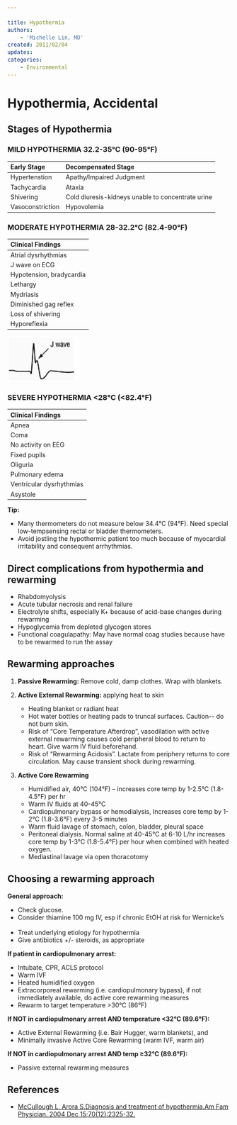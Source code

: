```yaml
---

title: Hypothermia
authors:
    - 'Michelle Lin, MD'
created: 2011/02/04
updates:
categories:
    - Environmental
---
```


# Hypothermia, Accidental

## Stages of Hypothermia

### MILD HYPOTHERMIA 32.2-35&deg;C (90-95&deg;F) 

| Early Stage      | Decompensated Stage                               |
| :--------------- | :------------------------------------------------ |
| Hypertenstion    | Apathy/Impaired Judgment                          |
| Tachycardia      | Ataxia                                            |
| Shivering        | Cold diuresis-kidneys unable to concentrate urine |
| Vasoconstriction | Hypovolemia                                       |

### MODERATE HYPOTHERMIA 28-32.2&deg;C (82.4-90&deg;F)

| Clinical Findings         |
| :------------------------ |
| Atrial dysrhythmias       |
| J wave on ECG             |
| Hypotension, bradycardia  | 
| Lethargy                  |
| Mydriasis                 |
| Diminished gag reflex     |
| Loss of shivering         |
| Hyporeflexia              |

![J-wave example](image-1.png)

### SEVERE HYPOTHERMIA &lt;28&deg;C (&lt;82.4&deg;F)

| Clinical Findings         |
| :------------------------ |
| Apnea                     |
| Coma                      |
| No activity on EEG        |
| Fixed pupils              |
| Oliguria                  |
| Pulmonary edema           |
| Ventricular dysrhythmias  |
| Asystole                  |

**Tip:**

- Many thermometers do not measure below 34.4°C (94°F). Need special low-tempsensing rectal or bladder thermometers.
- Avoid jostling the hypothermic patient too much because of myocardial irritability and consequent arrhythmias.

## Direct complications from hypothermia and rewarming

- Rhabdomyolysis
- Acute tubular necrosis and renal failure
- Electrolyte shifts, especially K+ because of acid-base changes during rewarming
- Hypoglycemia from depleted glycogen stores
- Functional coagulapathy: May have normal coag studies because have to be rewarmed to run the assay

## Rewarming approaches

1. **Passive Rewarming:** Remove cold, damp clothes. Wrap with blankets.
2. **Active External Rewarming:** applying heat to skin

   - Heating blanket or radiant heat
   - Hot water bottles or heating pads to truncal surfaces. Caution-- do not burn skin.
   - Risk of “Core Temperature Afterdrop”, vasodilation with active external rewarming causes cold peripheral blood to return to heart. Give warm IV fluid beforehand.
   - Risk of “Rewarming Acidosis”. Lactate from periphery returns to core circulation. May cause transient shock during rewarming.

3. **Active Core Rewarming**

   - Humidified air, 40°C (104°F) – increases core temp by 1-2.5°C (1.8-4.5°F) per hr
   - Warm IV fluids at 40-45°C
   - Cardiopulmonary bypass or hemodialysis, Increases core temp by 1-2°C (1.8-3.6°F) every 3-5 minutes
   - Warm fluid lavage of stomach, colon, bladder, pleural space
   - Peritoneal dialysis. Normal saline at 40-45°C at 6-10 L/hr increases core temp by 1-3°C (1.8-5.4°F) per hour when combined with heated oxygen.
   - Mediastinal lavage via open thoracotomy

## Choosing a rewarming approach

**General approach:**

- Check glucose.    
- Consider thiamine 100 mg IV, esp if chronic EtOH at risk for Wernicke’s    
- Treat underlying etiology for hypothermia 
- Give antibiotics +/- steroids, as appropriate   

**If patient in cardiopulmonary arrest:**

- Intubate, CPR, ACLS protocol
- Warm IVF
- Heated humidified oxygen
- Extracorporeal rewarming (i.e. cardiopulmonary bypass), if not immediately available, do active core rewarming measures
- Rewarm to target temperature >30°C (86°F)

**If NOT in cardiopulmonary arrest AND temperature &lt;32°C (89.6°F):**

- Active External Rewarming (i.e. Bair Hugger, warm blankets), and
- Minimally invasive Active Core Rewarming (warm IVF, warm air)

**If NOT in cardiopulmonary arrest AND temp ≥32°C (89.6°F):**

- Passive external rewarming measures    

## References

- [McCullough L, Arora S.Diagnosis and treatment of hypothermia.Am Fam Physician. 2004 Dec 15;70(12):2325-32.](http://www.ncbi.nlm.nih.gov/pubmed/?term=15617296)
